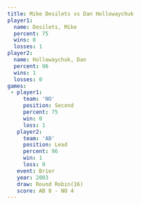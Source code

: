 ```yaml
---
title: Mike Desilets vs Dan Hollowaychuk
player1:                 
  name: Desilets, Mike   
  percent: 75            
  wins: 0                
  losses: 1              
player2:                 
  name: Hollowaychuk, Dan
  percent: 96            
  wins: 1                
  losses: 0              
games:
 - player1:          
     team: 'NO'      
     position: Second
     percent: 75     
     win: 0          
     loss: 1         
   player2:        
     team: 'AB'    
     position: Lead
     percent: 96   
     win: 1        
     loss: 0       
   event: Brier         
   year: 2003           
   draw: Round Robin(16)
   score: AB 8 - NO 4   
---
```

